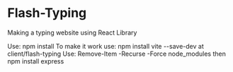 # Flash-Typing
Making a typing website using React Library

Use: npm install
To make it work use: npm install vite --save-dev at client/flash-typing
Use: Remove-Item -Recurse -Force node_modules then npm install express
